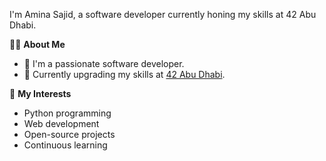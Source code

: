 
I'm Amina Sajid, a software developer currently honing my skills at 42 Abu Dhabi.

👩‍💻 **About Me**
- 💼 I'm a passionate software developer.
- 🌱 Currently upgrading my skills at [42 Abu Dhabi](https://www.42abudhabi.com/).

🚀 **My Interests**
- Python programming
- Web development
- Open-source projects
- Continuous learning
